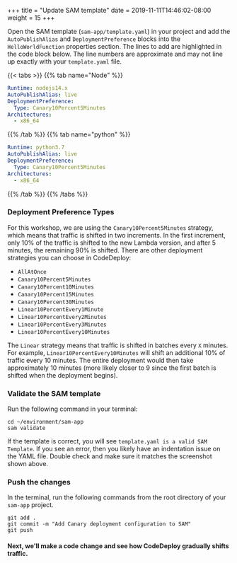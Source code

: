 +++
title = "Update SAM template"
date = 2019-11-11T14:46:02-08:00
weight = 15
+++

Open the SAM template (`sam-app/template.yaml`) in your project and add the `AutoPublishAlias` and
`DeploymentPreference` blocks into the `HelloWorldFunction` properties section. The lines to add are
highlighted in the code block below. The line numbers are approximate and may not line up exactly
with your `template.yaml` file.

{{< tabs >}}
{{% tab name="Node" %}}

```yaml {linenos=true,hl_lines=["2-4"],linenostart=20}
Runtime: nodejs14.x
AutoPublishAlias: live
DeploymentPreference:
  Type: Canary10Percent5Minutes
Architectures:
  - x86_64
```

{{% /tab %}}
{{% tab name="python" %}}

```yaml {linenos=true,hl_lines=["2-4"],linenostart=20}
Runtime: python3.7
AutoPublishAlias: live
DeploymentPreference:
  Type: Canary10Percent5Minutes
Architectures:
  - x86_64
```

{{% /tab %}}
{{% /tabs %}}

### Deployment Preference Types

For this workshop, we are using the `Canary10Percent5Minutes` strategy, which means that traffic is
shifted in two increments. In the first increment, only 10% of the traffic is shifted to the new
Lambda version, and after 5 minutes, the remaining 90% is shifted. There are other deployment
strategies you can choose in CodeDeploy:

- `AllAtOnce`
- `Canary10Percent5Minutes`
- `Canary10Percent10Minutes`
- `Canary10Percent15Minutes`
- `Canary10Percent30Minutes`
- `Linear10PercentEvery1Minute`
- `Linear10PercentEvery2Minutes`
- `Linear10PercentEvery3Minutes`
- `Linear10PercentEvery10Minutes`

The `Linear` strategy means that traffic is shifted in batches every `X` minutes. For example,
`Linear10PercentEvery10Minutes` will shift an additional 10% of traffic every 10 minutes. The entire
deployment would then take approximately 10 minutes (more likely closer to 9 since the first batch is
shifted when the deployment begins).

### Validate the SAM template

Run the following command in your terminal:

```
cd ~/environment/sam-app
sam validate
```

If the template is correct, you will see `template.yaml is a valid SAM Template`. If you see an
error, then you likely have an indentation issue on the YAML file. Double check and make sure it
matches the screenshot shown above.

### Push the changes

In the terminal, run the following commands from the root directory of your `sam-app` project.

```
git add .
git commit -m "Add Canary deployment configuration to SAM"
git push
```

#### Next, we'll make a code change and see how CodeDeploy gradually shifts traffic.
